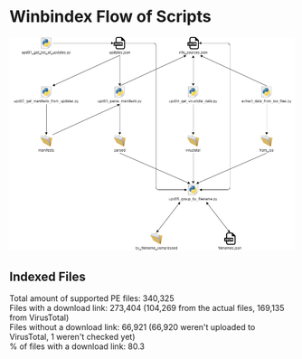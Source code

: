 # Winbindex Flow of Scripts

![winbindex-scripts-flow.png](winbindex-scripts-flow.png)

## Indexed Files

<!--FileStats-->
Total amount of supported PE files: 340,325  
Files with a download link: 273,404 (104,269 from the actual files, 169,135 from VirusTotal)  
Files without a download link: 66,921 (66,920 weren't uploaded to VirusTotal, 1 weren't checked yet)  
% of files with a download link: 80.3  
<!--/FileStats-->
